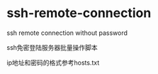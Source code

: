 # ssh-remote-connection
ssh remote connection without password

ssh免密登陆服务器批量操作脚本

ip地址和密码的格式参考hosts.txt
